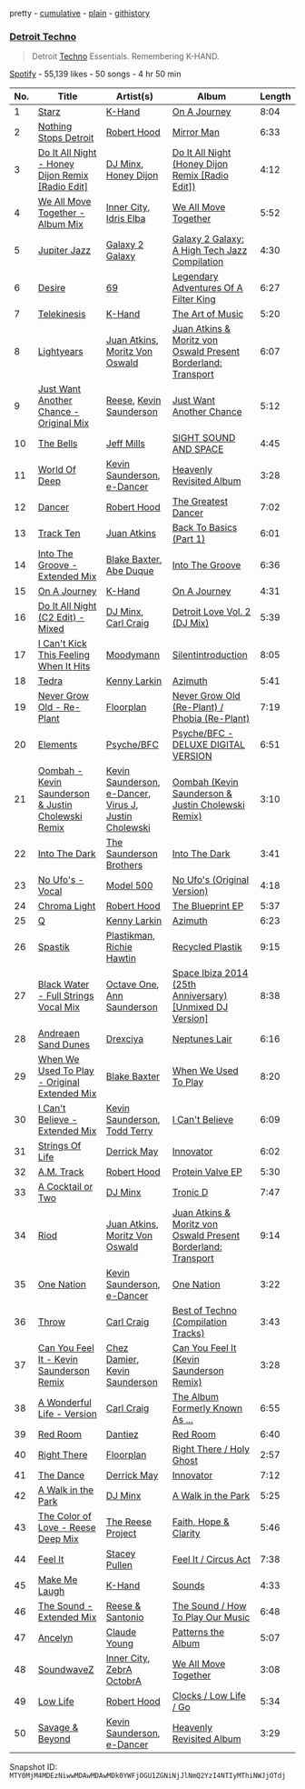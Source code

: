 pretty - [cumulative](/playlists/cumulative/37i9dQZF1DX1GT5IIzDqMe.md) - [plain](/playlists/plain/37i9dQZF1DX1GT5IIzDqMe) - [githistory](https://github.githistory.xyz/mackorone/spotify-playlist-archive/blob/main/playlists/plain/37i9dQZF1DX1GT5IIzDqMe)

### [Detroit Techno](https://open.spotify.com/playlist/37i9dQZF1DX1GT5IIzDqMe)

> Detroit <a href="spotify:genre:techno">Techno</a> Essentials\. Remembering K\-HAND.

[Spotify](https://open.spotify.com/user/spotify) - 55,139 likes - 50 songs - 4 hr 50 min

| No. | Title | Artist(s) | Album | Length |
|---|---|---|---|---|
| 1 | [Starz](https://open.spotify.com/track/0tbtAd8TDRmHKbuPTolInF) | [K\-Hand](https://open.spotify.com/artist/0qWuk2qgRK2HNKYxqbIn5G) | [On A Journey](https://open.spotify.com/album/1qg6gKQtN4rOrHQp1qv412) | 8:04 |
| 2 | [Nothing Stops Detroit](https://open.spotify.com/track/5nNJEUFkgZB0olDGybR59S) | [Robert Hood](https://open.spotify.com/artist/5ipQlfnpRCtyOuhYqvPvQ8) | [Mirror Man](https://open.spotify.com/album/4Lt9RcisVkCyWynK67kCQo) | 6:33 |
| 3 | [Do It All Night \- Honey Dijon Remix \[Radio Edit\]](https://open.spotify.com/track/2H39iFssrfIvFm66Bm43AR) | [DJ Minx](https://open.spotify.com/artist/4PTQtiKISN5iGNpbRVv02B), [Honey Dijon](https://open.spotify.com/artist/0XfQBWgzisaS9ltDV9bXAS) | [Do It All Night \(Honey Dijon Remix \[Radio Edit\]\)](https://open.spotify.com/album/6Opkh7SR0vMoTDEfalZxc8) | 4:12 |
| 4 | [We All Move Together \- Album Mix](https://open.spotify.com/track/5bdh7s1mGPfiBh2Thxlxsu) | [Inner City](https://open.spotify.com/artist/0vUJ3QLN3MlRfjOc2LjGWp), [Idris Elba](https://open.spotify.com/artist/0Dc2rdPzleezxhvQhQbXuS) | [We All Move Together](https://open.spotify.com/album/6H0EcJF033CuU5TsJqzoid) | 5:52 |
| 5 | [Jupiter Jazz](https://open.spotify.com/track/2T6rMXWYc934IWMudx1H1X) | [Galaxy 2 Galaxy](https://open.spotify.com/artist/2JW9UTb6ViFLYf7VQxBJqD) | [Galaxy 2 Galaxy: A High Tech Jazz Compilation](https://open.spotify.com/album/5f4gnlLgeEAj7RRoo4gIYV) | 4:30 |
| 6 | [Desire](https://open.spotify.com/track/0oe3RsEJZRr7XeofKjgvTq) | [69](https://open.spotify.com/artist/7L7l7toWdGA3T1wmFr83sg) | [Legendary Adventures Of A Filter King](https://open.spotify.com/album/6oZag0We7gLZWfWTn6gVW6) | 6:27 |
| 7 | [Telekinesis](https://open.spotify.com/track/4Wa515K1fkOSwdK64rIKZn) | [K\-Hand](https://open.spotify.com/artist/0qWuk2qgRK2HNKYxqbIn5G) | [The Art of Music](https://open.spotify.com/album/3Nlt0lmS0UzBfTRPrkMGQm) | 5:20 |
| 8 | [Lightyears](https://open.spotify.com/track/3MbMCoPu0hE0nZZMspr26k) | [Juan Atkins](https://open.spotify.com/artist/208EQzx7RmoE2Ng9gF2edh), [Moritz Von Oswald](https://open.spotify.com/artist/33GGoMV3iYpV5tlsh32N7q) | [Juan Atkins & Moritz von Oswald Present Borderland: Transport](https://open.spotify.com/album/0SvoaQ0WhkPJNGjXQT7zOk) | 6:07 |
| 9 | [Just Want Another Chance \- Original Mix](https://open.spotify.com/track/2fLoViPlr6qskNBS19sO7j) | [Reese](https://open.spotify.com/artist/4VUUiDoySoS7LDboUOX5mv), [Kevin Saunderson](https://open.spotify.com/artist/0jS6VTFGujWxinY5TSQwOG) | [Just Want Another Chance](https://open.spotify.com/album/4XagqaRMPdxYcBibgCgCWH) | 5:12 |
| 10 | [The Bells](https://open.spotify.com/track/0ISxyAhfop0MoMeAUw72RN) | [Jeff Mills](https://open.spotify.com/artist/2eIDAcLKnWc4D350YyzvgS) | [SIGHT SOUND AND SPACE](https://open.spotify.com/album/1FfGSThzZxeULHDWvkZZHb) | 4:45 |
| 11 | [World Of Deep](https://open.spotify.com/track/06i10JXZGO969A5NR4MXGD) | [Kevin Saunderson](https://open.spotify.com/artist/0jS6VTFGujWxinY5TSQwOG), [e\-Dancer](https://open.spotify.com/artist/7Mb2QpmkC5kzR4UV6rkzLZ) | [Heavenly Revisited Album](https://open.spotify.com/album/2r4zhVV8z7bxBtNpm3LVPs) | 3:28 |
| 12 | [Dancer](https://open.spotify.com/track/47L7EinVbbEBraJE0MMnW9) | [Robert Hood](https://open.spotify.com/artist/5ipQlfnpRCtyOuhYqvPvQ8) | [The Greatest Dancer](https://open.spotify.com/album/2TVb3PnbULiYIxHr4Oje9P) | 7:02 |
| 13 | [Track Ten](https://open.spotify.com/track/2TUSbKRL9amtnbH5bwYnt0) | [Juan Atkins](https://open.spotify.com/artist/208EQzx7RmoE2Ng9gF2edh) | [Back To Basics \(Part 1\)](https://open.spotify.com/album/5z8fs4gCaZ3jBYDmgvofYf) | 6:01 |
| 14 | [Into The Groove \- Extended Mix](https://open.spotify.com/track/6zTgrvY5YaGFvs8RrQDK3V) | [Blake Baxter](https://open.spotify.com/artist/3ZKUeqiV2UX5sKhOipqw1h), [Abe Duque](https://open.spotify.com/artist/1vT97kA0pAS6X4gyB7FIGp) | [Into The Groove](https://open.spotify.com/album/7IQCupztgZD0CkAp0ohAHf) | 6:36 |
| 15 | [On A Journey](https://open.spotify.com/track/1DzZRyXgpD3IlRqsC7fqzD) | [K\-Hand](https://open.spotify.com/artist/0qWuk2qgRK2HNKYxqbIn5G) | [On A Journey](https://open.spotify.com/album/1qg6gKQtN4rOrHQp1qv412) | 4:31 |
| 16 | [Do It All Night \(C2 Edit\) \- Mixed](https://open.spotify.com/track/2lkBQbjgJJGHhljZbim5rU) | [DJ Minx](https://open.spotify.com/artist/4PTQtiKISN5iGNpbRVv02B), [Carl Craig](https://open.spotify.com/artist/17dbJyUCrxh4I7iyUrjaHU) | [Detroit Love Vol\. 2 \(DJ Mix\)](https://open.spotify.com/album/3G96swfKatQvIVo4Fn6BcE) | 5:39 |
| 17 | [I Can't Kick This Feeling When It Hits](https://open.spotify.com/track/2PmT3D5xmvVzZCf11L2ifX) | [Moodymann](https://open.spotify.com/artist/6pohviZSNRueSX7uNu63ZX) | [Silentintroduction](https://open.spotify.com/album/1WuyO8qwthV94n8A4crVss) | 8:05 |
| 18 | [Tedra](https://open.spotify.com/track/6Au8dwqW17E3rykzOtXzqn) | [Kenny Larkin](https://open.spotify.com/artist/7A4qanEMCOPcywaqZ01yVV) | [Azimuth](https://open.spotify.com/album/3KsHkbdeGg3rnuYVRxWv53) | 5:41 |
| 19 | [Never Grow Old \- Re\-Plant](https://open.spotify.com/track/4ylwhtHT57G5VbpVMyUIBR) | [Floorplan](https://open.spotify.com/artist/0RBnTX5xoVa1bDYt9Qbies) | [Never Grow Old \(Re\-Plant\) / Phobia \(Re\-Plant\)](https://open.spotify.com/album/7nIB2qmP6H7svgk8bIaQC2) | 7:19 |
| 20 | [Elements](https://open.spotify.com/track/4aZXoNpqXVZ8tAyoaLNrPh) | [Psyche/BFC](https://open.spotify.com/artist/0HyKkzt6higWFs5IwxSzrw) | [Psyche/BFC \- DELUXE DIGITAL VERSION](https://open.spotify.com/album/505rV6smETxuNFTgRphph7) | 6:51 |
| 21 | [Oombah \- Kevin Saunderson & Justin Cholewski Remix](https://open.spotify.com/track/1KPHiod0TyJGPCAARAKfuS) | [Kevin Saunderson](https://open.spotify.com/artist/0jS6VTFGujWxinY5TSQwOG), [e\-Dancer](https://open.spotify.com/artist/7Mb2QpmkC5kzR4UV6rkzLZ), [Virus J](https://open.spotify.com/artist/1gBvJcwTpQU8wun5viRcGw), [Justin Cholewski](https://open.spotify.com/artist/7h81kW4LNqyMlPkfRD8nEq) | [Oombah \(Kevin Saunderson & Justin Cholewski Remix\)](https://open.spotify.com/album/0CgtT4baVe2QEDKOA853DD) | 3:10 |
| 22 | [Into The Dark](https://open.spotify.com/track/1RqAbR7LefLPPGeEKKukCk) | [The Saunderson Brothers](https://open.spotify.com/artist/4yTGUL6IP7JtGmnVUexpQR) | [Into The Dark](https://open.spotify.com/album/7GJJnxx9JQVhMsT7MR0oNX) | 3:41 |
| 23 | [No Ufo's \- Vocal](https://open.spotify.com/track/1Ro7L7RPp5P8heOfW4EQKA) | [Model 500](https://open.spotify.com/artist/2Djz8cbEv5rtrYrJYdzQ20) | [No Ufo's \(Original Version\)](https://open.spotify.com/album/2HPsmy1REVIz76Ow7cEGWg) | 4:18 |
| 24 | [Chroma Light](https://open.spotify.com/track/3GnUL81K4TV9zEym72YykI) | [Robert Hood](https://open.spotify.com/artist/5ipQlfnpRCtyOuhYqvPvQ8) | [The Blueprint EP](https://open.spotify.com/album/7GOkHEn17hgpIdXVb1ugUt) | 5:37 |
| 25 | [Q](https://open.spotify.com/track/5aCcZlUVkBrkQyMl2owvWb) | [Kenny Larkin](https://open.spotify.com/artist/7A4qanEMCOPcywaqZ01yVV) | [Azimuth](https://open.spotify.com/album/3KsHkbdeGg3rnuYVRxWv53) | 6:23 |
| 26 | [Spastik](https://open.spotify.com/track/553HOkDZQktOEBKvxTBPS1) | [Plastikman](https://open.spotify.com/artist/7GoFQNOTX0suC6Tn59qx8n), [Richie Hawtin](https://open.spotify.com/artist/3AhwIUus3pIaA3CvYBEtpy) | [Recycled Plastik](https://open.spotify.com/album/4AFkZfFvIGYxNc28b2FKpy) | 9:15 |
| 27 | [Black Water \- Full Strings Vocal Mix](https://open.spotify.com/track/4GGjMkxZiV3Z7KqxcIMZJQ) | [Octave One](https://open.spotify.com/artist/0CRfAs5qmkRgw9x9etNGqH), [Ann Saunderson](https://open.spotify.com/artist/7IItD0N1A3unbTmcIzsCEK) | [Space Ibiza 2014 \(25th Anniversary\) \[Unmixed DJ Version\]](https://open.spotify.com/album/6Un9KGv9hSJYnxKSxl2Txf) | 8:38 |
| 28 | [Andreaen Sand Dunes](https://open.spotify.com/track/4r0YHR3zvwXER5yrZuKDfP) | [Drexciya](https://open.spotify.com/artist/3KcV1kKG7Y0Gq7xPAGVjkZ) | [Neptunes Lair](https://open.spotify.com/album/4M0QYlDP6vIlrPLEBTZOFz) | 6:16 |
| 29 | [When We Used To Play \- Original Extended Mix](https://open.spotify.com/track/3N5usV7I51Fj9WMiWQbBYJ) | [Blake Baxter](https://open.spotify.com/artist/3ZKUeqiV2UX5sKhOipqw1h) | [When We Used To Play](https://open.spotify.com/album/6pIUwQ9AJrFCIeEoo1H2nC) | 8:20 |
| 30 | [I Can't Believe \- Extended Mix](https://open.spotify.com/track/6fj1GG580y5T60iCJ85anz) | [Kevin Saunderson](https://open.spotify.com/artist/0jS6VTFGujWxinY5TSQwOG), [Todd Terry](https://open.spotify.com/artist/3dE92yGWcrboP1kC5SWyqu) | [I Can't Believe](https://open.spotify.com/album/34rEmZ1C0e7HQjZHNcENUW) | 6:09 |
| 31 | [Strings Of Life](https://open.spotify.com/track/7DXfJX286N3ZBURaq8D9mc) | [Derrick May](https://open.spotify.com/artist/0v6N0xV7AfHHKVcgUOjC51) | [Innovator](https://open.spotify.com/album/1tCTyOZrTwwmIK4yV8KImY) | 6:02 |
| 32 | [A.M\. Track](https://open.spotify.com/track/3rNDbLTgpgN1NYMLXIrIA2) | [Robert Hood](https://open.spotify.com/artist/5ipQlfnpRCtyOuhYqvPvQ8) | [Protein Valve EP](https://open.spotify.com/album/4LU9fvyf1nqv22veiUGXNp) | 5:30 |
| 33 | [A Cocktail or Two](https://open.spotify.com/track/5A5Y2BrzLzZ5NIZp4nze0z) | [DJ Minx](https://open.spotify.com/artist/4PTQtiKISN5iGNpbRVv02B) | [Tronic D](https://open.spotify.com/album/5cPdg1ikgGzGbaqYU5MFBe) | 7:47 |
| 34 | [Riod](https://open.spotify.com/track/6v4tA05iYtUZ7N7l2Nd6HD) | [Juan Atkins](https://open.spotify.com/artist/208EQzx7RmoE2Ng9gF2edh), [Moritz Von Oswald](https://open.spotify.com/artist/33GGoMV3iYpV5tlsh32N7q) | [Juan Atkins & Moritz von Oswald Present Borderland: Transport](https://open.spotify.com/album/2qL2XDMFnnmoUWrwUuIEHp) | 9:14 |
| 35 | [One Nation](https://open.spotify.com/track/7ygTdMWOt9OrP6dFHbBuEc) | [Kevin Saunderson](https://open.spotify.com/artist/0jS6VTFGujWxinY5TSQwOG), [e\-Dancer](https://open.spotify.com/artist/7Mb2QpmkC5kzR4UV6rkzLZ) | [One Nation](https://open.spotify.com/album/4ueHBbYbDGOpRTdKBbBoFm) | 3:22 |
| 36 | [Throw](https://open.spotify.com/track/5dRpsg0PELeucS5Enghyq9) | [Carl Craig](https://open.spotify.com/artist/0e1xN832756AiKLVqLEKns) | [Best of Techno \(Compilation Tracks\)](https://open.spotify.com/album/2GEevWXNKUigGbxea87nGK) | 3:43 |
| 37 | [Can You Feel It \- Kevin Saunderson Remix](https://open.spotify.com/track/7q7jB2AIEGwFhoin6sWHwr) | [Chez Damier](https://open.spotify.com/artist/6ElgoHFh30ap09Koe8jf7C), [Kevin Saunderson](https://open.spotify.com/artist/0jS6VTFGujWxinY5TSQwOG) | [Can You Feel It \(Kevin Saunderson Remix\)](https://open.spotify.com/album/2u3BYiVEAS9WPBBeUUsiuh) | 3:28 |
| 38 | [A Wonderful Life \- Version](https://open.spotify.com/track/5yXoaywtrfHi1dcoSn69CV) | [Carl Craig](https://open.spotify.com/artist/17dbJyUCrxh4I7iyUrjaHU) | [The Album Formerly Known As ...](https://open.spotify.com/album/6BP19StMYNWhcV0bv9zAZr) | 6:55 |
| 39 | [Red Room](https://open.spotify.com/track/1guCg3jJIYTDhfa35oWYV7) | [Dantiez](https://open.spotify.com/artist/2tavIhWjw7f878Bx9qDTma) | [Red Room](https://open.spotify.com/album/0BNMNVsOTRMmRN43yuPDm4) | 6:40 |
| 40 | [Right There](https://open.spotify.com/track/5YKYzjEbhcMxzhFgU2CLbf) | [Floorplan](https://open.spotify.com/artist/0RBnTX5xoVa1bDYt9Qbies) | [Right There / Holy Ghost](https://open.spotify.com/album/1v1mqL9KE1f5ZzAww9x2MX) | 2:57 |
| 41 | [The Dance](https://open.spotify.com/track/1RxgS5N5HzgFh5YU1SqTYX) | [Derrick May](https://open.spotify.com/artist/0v6N0xV7AfHHKVcgUOjC51) | [Innovator](https://open.spotify.com/album/1tCTyOZrTwwmIK4yV8KImY) | 7:12 |
| 42 | [A Walk in the Park](https://open.spotify.com/track/3n8TM8osvrpkm7IddlaO4Q) | [DJ Minx](https://open.spotify.com/artist/4PTQtiKISN5iGNpbRVv02B) | [A Walk in the Park](https://open.spotify.com/album/3N0p2BtGWPMdz86ZiTc6ZI) | 5:25 |
| 43 | [The Color of Love \- Reese Deep Mix](https://open.spotify.com/track/1Qg29ZSo2roSr6ghY08jhn) | [The Reese Project](https://open.spotify.com/artist/0BshoWL6YCwwdSTLXETd6d) | [Faith, Hope & Clarity](https://open.spotify.com/album/1kPIn4PuSmvGDsXDCxVDB7) | 5:46 |
| 44 | [Feel It](https://open.spotify.com/track/7AjK0QATXS2Ee857NmZABa) | [Stacey Pullen](https://open.spotify.com/artist/0GJpYdmVCgg90TkyB1nB1y) | [Feel It / Circus Act](https://open.spotify.com/album/4UapkYniEMCTYnA9SzZgh0) | 7:38 |
| 45 | [Make Me Laugh](https://open.spotify.com/track/4Xq068QQqtTiuPpiGVfsyA) | [K\-Hand](https://open.spotify.com/artist/0qWuk2qgRK2HNKYxqbIn5G) | [Sounds](https://open.spotify.com/album/6639iZ8oPeMPXZqgh8Vd0V) | 4:33 |
| 46 | [The Sound \- Extended Mix](https://open.spotify.com/track/64RmTfytQUOT73BeNrVlvx) | [Reese & Santonio](https://open.spotify.com/artist/6ZYPFa3rUYzI4j87w1CURo) | [The Sound / How To Play Our Music](https://open.spotify.com/album/5zY7Di2QT0Y2OZwmVwCr6w) | 6:48 |
| 47 | [Ancelyn](https://open.spotify.com/track/2AoGPNyWIsnPTHhJnHdIuf) | [Claude Young](https://open.spotify.com/artist/7hWRneMDJulC1IMfHD1gt7) | [Patterns the Album](https://open.spotify.com/album/1XzqlBfwHGBtaLXT5j6zGw) | 5:07 |
| 48 | [SoundwaveZ](https://open.spotify.com/track/6aPjtXcpw51zPzpxAqnyLg) | [Inner City](https://open.spotify.com/artist/0vUJ3QLN3MlRfjOc2LjGWp), [ZebrA OctobrA](https://open.spotify.com/artist/3vly3a9FHPXxpfiTDUiWdd) | [We All Move Together](https://open.spotify.com/album/6H0EcJF033CuU5TsJqzoid) | 3:08 |
| 49 | [Low Life](https://open.spotify.com/track/1MBHNJsI9KV84lxaV5bhVl) | [Robert Hood](https://open.spotify.com/artist/5ipQlfnpRCtyOuhYqvPvQ8) | [Clocks / Low Life / Go](https://open.spotify.com/album/3mTABh6bXq2UMtpyxuvXI1) | 5:34 |
| 50 | [Savage & Beyond](https://open.spotify.com/track/0lkJ2mQVyImdu1qXDvKF6j) | [Kevin Saunderson](https://open.spotify.com/artist/0jS6VTFGujWxinY5TSQwOG), [e\-Dancer](https://open.spotify.com/artist/7Mb2QpmkC5kzR4UV6rkzLZ) | [Heavenly Revisited Album](https://open.spotify.com/album/2r4zhVV8z7bxBtNpm3LVPs) | 3:29 |

Snapshot ID: `MTY0MjM4MDEzNiwwMDAwMDAwMDk0YWFjOGU1ZGNiNjJlNmQ2YzI4NTIyMThiNWJjOTdj`